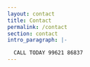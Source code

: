 ```yaml
---
layout: contact
title: Contact
permalink: /contact
section: contact
intro_paragraph: |-

  CALL TODAY 99621 86837
---
```

